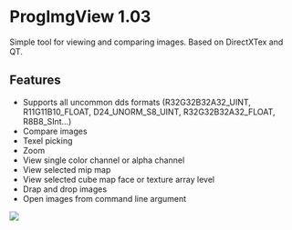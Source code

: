 ProgImgView 1.03
=======

Simple tool for viewing and comparing images. Based on DirectXTex and QT.

## Features
* Supports all uncommon dds formats (R32G32B32A32_UINT, R11G11B10_FLOAT, D24_UNORM_S8_UINT, R32G32B32A32_FLOAT, R8B8_SInt...)
* Compare images
* Texel picking
* Zoom
* View single color channel or alpha channel
* View selected mip map
* View selected cube map face or texture array level 
* Drap and drop images
* Open images from command line argument

![](https://raw.github.com/knarkowicz/ProgImgView/master/readme/compare.jpg)
